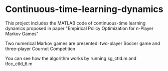 # Continuous-time-learning-dynamics

This project includes the MATLAB code of continuous-time learning dynamics proposed in paper "Empirical Policy Optimization for n-Player Markov Games"

Two numerical Markov games are presented: two-player Soccer game and three-player Cournot Competition

You can see how the algorithm works by running sg_ctld.m and tfcc_ctld_6.m
